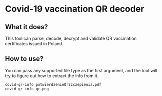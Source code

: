 # Covid-19 vaccination QR decoder

## What it does?

This tool can parse, decode, decrypt and validate QR vaccination certificates issued in Poland.

## How to use?

You can pass any supported file type as the first argument, and the tool will try to figure out how to extract the info from it.


```shell
covid-qr-info potwierdzenieQrSzczepienia.pdf
covid-qr-info qr.png
```

